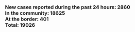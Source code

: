 ### New cases reported during the past 24 hours: 2860<br/>In the community: 18625<br/>At the border: 401<br/>Total: 19026